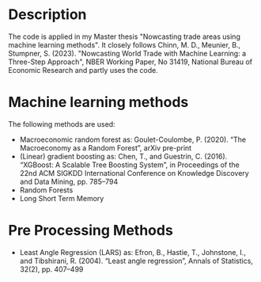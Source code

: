 # Description
The code is applied in my Master thesis "Nowcasting trade areas using machine learning methods". It closely follows Chinn, M. D., Meunier, B., Stumpner, S. (2023). "Nowcasting World Trade with Machine Learning: a Three-Step Approach", NBER Working Paper, No 31419, National Bureau of Economic Research and partly uses the code.

# Machine learning methods
The following methods are used:

- Macroeconomic random forest as: Goulet-Coulombe, P. (2020). “The Macroeconomy as a Random Forest”, arXiv pre-print
- (Linear) gradient boosting as: Chen, T., and Guestrin, C. (2016). “XGBoost: A Scalable Tree Boosting System”, in Proceedings of the 22nd ACM SIGKDD International Conference on Knowledge Discovery and Data Mining, pp. 785–794
- Random Forests
- Long Short Term Memory

# Pre Processing Methods
- Least Angle Regression (LARS) as: Efron, B., Hastie, T., Johnstone, I., and Tibshirani, R. (2004). “Least angle regression”, Annals of Statistics, 32(2), pp. 407–499
